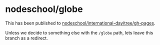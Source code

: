# nodeschool/globe

This has been published to [nodeschool/international-day/tree/gh-pages](https://github.com/nodeschool/international-day/tree/gh-pages).

Unless we decide to something else with the `/globe` path, lets leave this branch as a redirect.
